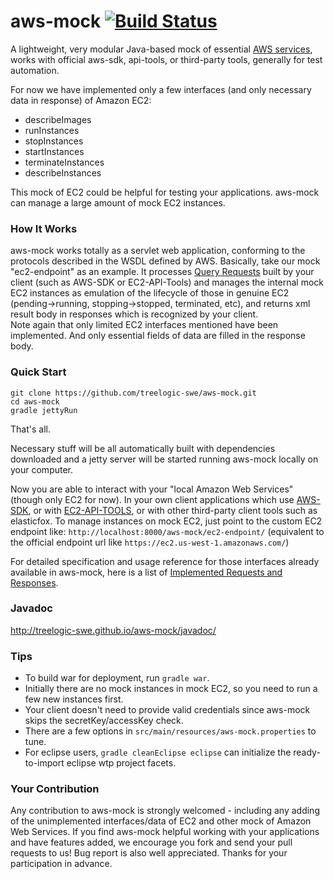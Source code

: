 aws-mock [![Build Status](https://travis-ci.org/treelogic-swe/aws-mock.png?branch=master)](https://travis-ci.org/treelogic-swe/aws-mock)
========

A lightweight, very modular Java-based mock of essential [AWS services](http://aws.amazon.com/), works with official aws-sdk, api-tools, or third-party tools, generally for test automation.

For now we have implemented only a few interfaces (and only necessary data in response) of Amazon EC2: 
- describeImages
- runInstances
- stopInstances
- startInstances
- terminateInstances
- describeInstances

This mock of EC2 could be helpful for testing your applications. aws-mock can manage a large amount of mock EC2 instances. 


### How It Works
aws-mock works totally as a servlet web application, conforming to the protocols described in the WSDL defined by AWS. 
Basically, take our mock "ec2-endpoint" as an example. It processes [Query Requests](http://docs.aws.amazon.com/AWSEC2/latest/UserGuide/using-query-api.html) built by your client (such as AWS-SDK or EC2-API-Tools) and manages the internal mock EC2 instances as emulation of the lifecycle of those in genuine EC2 (pending->running, stopping->stopped, terminated, etc), and returns xml result body in responses which is recognized by your client.  
Note again that only limited EC2 interfaces mentioned have been implemented. And only essential fields of data are filled in the response body. 


### Quick Start
```
git clone https://github.com/treelogic-swe/aws-mock.git
cd aws-mock
gradle jettyRun
```
That's all. 

Necessary stuff will be all automatically built with dependencies downloaded and a jetty server will be started running aws-mock locally on your computer. 

Now you are able to interact with your "local Amazon Web Services" (though only EC2 for now). 
In your own client applications which use [AWS-SDK](http://aws.amazon.com/tools/), or with [EC2-API-TOOLS](http://aws.amazon.com/developertools/Amazon-EC2/351), or with other third-party client tools such as elasticfox. To manage instances on mock EC2, just point to the custom EC2 endpoint like:
`http://localhost:8000/aws-mock/ec2-endpoint/` (equivalent to the official endpoint url like `https://ec2.us-west-1.amazonaws.com/`)

For detailed specification and usage reference for those interfaces already available in aws-mock, here is a list of [Implemented Requests and Responses](https://github.com/treelogic-swe/aws-mock/wiki/Implemented-Requests-and-Responses).


### Javadoc
http://treelogic-swe.github.io/aws-mock/javadoc/


### Tips
- To build war for deployment, run `gradle war`. 
- Initially there are no mock instances in mock EC2, so you need to run a few new instances first. 
- Your client doesn't need to provide valid credentials since aws-mock skips the secretKey/accessKey check. 
- There are a few options in `src/main/resources/aws-mock.properties` to tune. 
- For eclipse users, `gradle cleanEclipse eclipse` can initialize the ready-to-import eclipse wtp project facets. 


### Your Contribution
Any contribution to aws-mock is strongly welcomed - including any adding of the unimplemented interfaces/data of EC2 and other mock of Amazon Web Services. 
If you find aws-mock helpful working with your applications and have features added, we encourage you fork and send your pull requests to us! 
Bug report is also well appreciated. Thanks for your participation in advance. 
